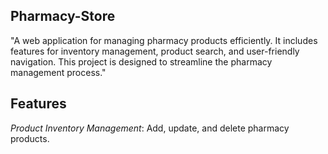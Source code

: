 ## Pharmacy-Store

"A web application for managing pharmacy products efficiently. It includes features for inventory management, product search, and user-friendly navigation. This project is designed to streamline the pharmacy management process."
## Features

*Product Inventory Management*: Add, update, and delete pharmacy products.
